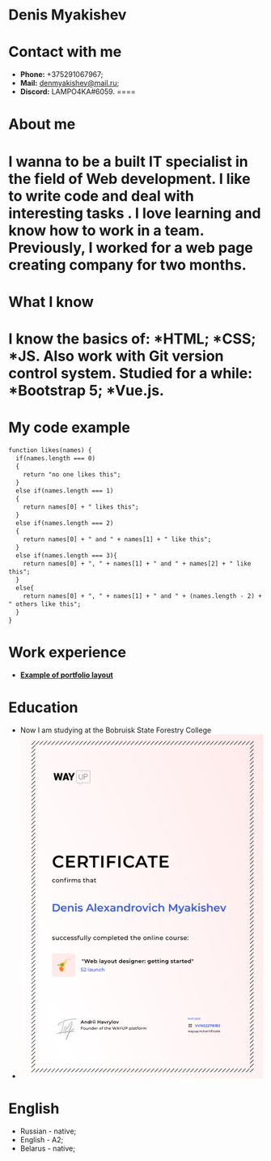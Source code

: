 # Denis Myakishev
# Contact with me
* __Phone:__ +375291067967;
* __Mail:__ denmyakishev@mail.ru;
* __Discord:__ LAMPO4KA#6059.
====
# About me
I wanna to be a built IT specialist in the field of Web development. I like to write code and deal with interesting tasks . I love learning and know how to work in a team. Previously, I worked for a web page creating company for two months.
====
# What I know
I know the basics of: 
*__HTML__; 
*__CSS__;
*__JS__.
Also work with __Git__ version control system. 
Studied for a while:
*__Bootstrap 5__;
*__Vue.js__.
====
# My code example
```
function likes(names) {
  if(names.length === 0)
  {
    return "no one likes this";
  }
  else if(names.length === 1)
  {
    return names[0] + " likes this";
  } 
  else if(names.length === 2)
  {   
    return names[0] + " and " + names[1] + " like this";
  }
  else if(names.length === 3){
    return names[0] + ", " + names[1] + " and " + names[2] + " like this";
  } 
  else{
    return names[0] + ", " + names[1] + " and " + (names.length - 2) + " others like this";
  }
}
```
# Work experience
* [__Example of portfolio layout__](https://lamp4kad.github.io/portfolio/)

# Education
* Now I am studying at the Bobruisk State Forestry College
* ![__Курсы WayUp__](img/certificate.png "Пейзаж с горами")

# English
* Russian - native;
* English - A2;
* Belarus - native; 